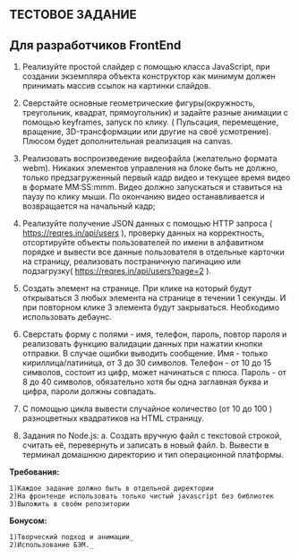 ## ТЕСТОВОЕ ЗАДАНИЕ
## Для разработчиков FrontEnd


1. Реализуйте простой слайдер с помощью класса JavaScript, при создании экземпляра объекта конструктор как минимум должен принимать массив ссылок на картинки слайдов.

2. Сверстайте основные геометрические фигуры(окружность, треугольник, квадрат, прямоугольник) и задайте разные анимации с помощью keyframes, запуск по клику. ( Пульсация, перемещение, вращение, 3D-трансформации или другие на своё усмотрение). Плюсом будет дополнительная реализация на canvas. 

3. Реализовать воспроизведение видеофайла (желательно формата webm). Никаких элементов управления на блоке быть не должно, только предзагруженный первый кадр видео и текущее время видео в формате MM:SS:mmm. Видео должно запускаться и ставиться на паузу по клику мыши. По окончанию видео останавливается и возвращается на начальный кадр;

4. Реализуйте получение JSON данных с помощью HTTP запроса ( https://reqres.in/api/users ), проверку данных на корректность, отсортируйте объекты пользователей по имени в алфавитном порядке и вывести все данные пользователя в отдельные карточки на страницу, реализовать постраничную пагинацию или подзагрузку( https://reqres.in/api/users?page=2 ).

5. Создать элемент на странице. При клике на который будут открываться 3 любых
элемента на странице в течении 1 секунды. И при повторном клике 3 элемента будут
закрываться. Необходимо использовать дебаунс.

6. Сверстать форму с полями - имя, телефон, пароль, повтор пароля и реализовать функцию валидации данных при нажатии кнопки отправки. В случае ошибки выводить сообщение.
Имя - только кириллица/латиница, от 3 до 30 символов.
Телефон - от 10 до 15 символов, состоит из цифр, может начинаться с плюса.
Пароль -  от 8 до 40 символов, обязательно хотя бы одна заглавная буква и цифра, пароли должны совпадать. 

7. С помощью цикла вывести случайное количество (от 10 до 100 ) разноцветных квадратиков на HTML страницу. 

8. Задания по Node.js:
 	a. Создать вручную файл с текстовой строкой, считать её, перевернуть  и записать в новый файл.
	b. Вывести в терминал домашнюю директорию и тип операционной платформы.


**Требования:**

	1)Каждое задание должно быть в отдельной директории
	2)На фронтенде использовать только чистый javascript без библиотек
	3)Выложить в своём репозитории

**Бонусом:**

	1)Творческий подход и анимации_
	2)Использование БЭМ._
